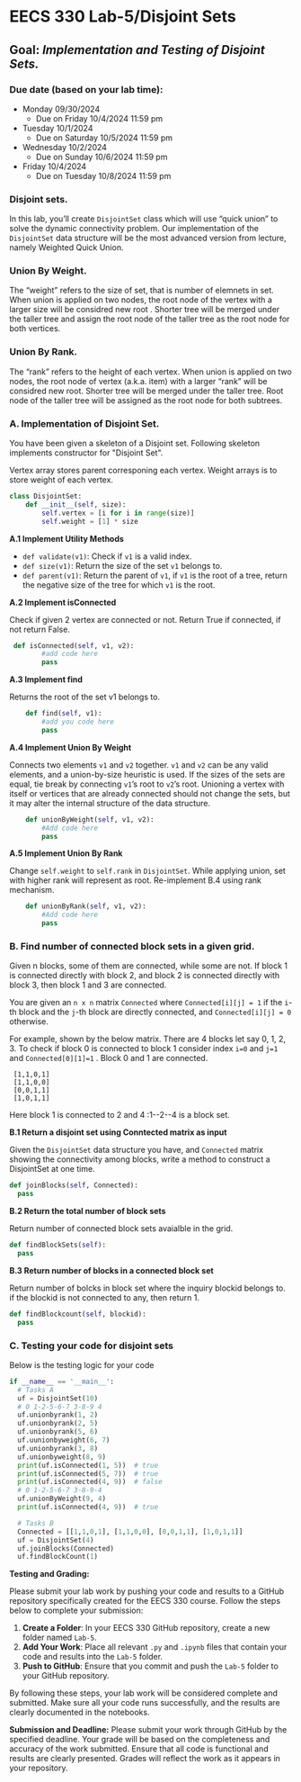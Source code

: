 
# EECS 330 Lab-5/Disjoint Sets


## Goal: _Implementation and Testing of Disjoint Sets._

### Due date (based on your lab time):
- Monday 09/30/2024
  - Due on Friday 10/4/2024 11:59 pm
- Tuesday 10/1/2024
  - Due on Saturday 10/5/2024 11:59 pm
- Wednesday 10/2/2024
  - Due on Sunday 10/6/2024 11:59 pm
- Friday 10/4/2024
  - Due on Tuesday 10/8/2024 11:59 pm

### Disjoint sets.

In this lab, you’ll create `DisjointSet` class which will use “quick union” to solve the dynamic connectivity problem. Our implementation of the `DisjointSet` data structure will be the most advanced version from lecture, namely Weighted Quick Union.

### Union By Weight.
The “weight” refers to the size of set, that is number of elemnets in set. When union is applied on two nodes, the root node of the vertex with a larger size will be considred new root . Shorter tree will be merged under the taller tree and assign the root node of the taller tree as the root node for both vertices.

### Union By Rank.
The “rank” refers to the height of each vertex. When union is applied on two nodes, the root node of vertex (a.k.a. item) with a larger “rank” will be considred new root. Shorter tree will be merged under the taller tree. Root node of the taller tree will be assigned as the root node for both subtrees.

<!--- 
### Path Compression
After finding the root node, the parent node of all traversed elements updated to their root node. This optimizes search speed for the root node of the same element again, which only needs to traverse twice to find the root node of a vertex.
--->

### A. Implementation of Disjoint Set.
You have been given a skeleton of a Disjoint set. Following skeleton implements constructor for  "Disjoint Set".

Vertex array stores parent corresponing each vertex. Weight arrays is to store weight of each vertex.

<!--- 
Note: In disjoint sets 0-th index of array is ignored. vertex 1 corresponds 1st index of array/list. 
--->


```Python
class DisjointSet:
    def __init__(self, size):
        self.vertex = [i for i in range(size)]
        self.weight = [1] * size
```
**A.1 Implement Utility Methods**

* `def validate(v1)`: Check if `v1` is a valid index.
* `def size(v1)`: Return the size of the set `v1` belongs to.
* `def parent(v1)`: Return the parent of `v1`, if `v1` is  the root of a tree, return the negative size of the tree for which `v1` is the root.

**A.2 Implement isConnected**

Check if given 2 vertex are connected or not. Return True if connected, if not return False.
```Python
 def isConnected(self, v1, v2):
        #add code here
        pass
```

**A.3 Implement find**

 Returns the root of the set v1 belongs to.
```Python
    def find(self, v1):
        #add you code here
        pass
```

**A.4 Implement Union By Weight**

Connects two elements `v1` and `v2` together. `v1` and `v2` can be any valid elements, and a union-by-size heuristic is used. If the sizes of the sets are equal, tie break by connecting `v1`’s root to `v2`’s root. Unioning a vertex with itself or vertices that are already connected should not change the sets, but it may alter the internal structure of the data structure.


```Python
    def unionByWeight(self, v1, v2):
        #Add code here
        pass
```


**A.5 Implement Union By Rank**

Change `self.weight` to `self.rank` in `DisjointSet`. While applying union, set with higher rank will represent as root. Re-implement B.4 using rank mechanism.

```Python
    def unionByRank(self, v1, v2):
        #Add code here
        pass
```

### B. Find number of connected block sets in a given grid.

Given n blocks, some of them are connected, while some are not. If block 1 is connected directly with block 2, and block 2 is connected directly with block 3, then block 1 and 3 are connected.

You are given an `n x n` matrix `Connected` where `Connected[i][j] = 1` if the `i`-th block and the `j`-th block are directly connected, and `Connected[i][j] = 0` otherwise.

For example, shown by the below matrix. There are 4 blocks let say 0, 1, 2, 3. To check if block 0 is connected to block 1 consider index `i=0` and `j=1` and `Connected[0][1]=1` . Block 0 and 1 are connected. 

```
 [1,1,0,1]
 [1,1,0,0]
 [0,0,1,1]
 [1,0,1,1]
```

Here block 1 is connected to 2 and 4 :1--2--4 is a block set.

**B.1 Return a disjoint set using Conntected matrix as input**

Given the `DisjointSet` data structure you have, and `Connected` matrix showing the connectivity among blocks, write a method to construct a DisjointSet at one time.
```Python
def joinBlocks(self, Connected):
  pass
```

**B.2 Return the total number of block sets**

Return number of connected block sets avaialble in the grid.

```Python
def findBlockSets(self):
  pass
```
**B.3 Return number of blocks in a connected block set**

Return number of bolcks in block set where the inquiry blockid belongs to. if the blockid is not connected to any, then return 1.

```Python
def findBlockcount(self, blockid):
  pass

```

### C. Testing your code for disjoint sets
Below is the testing logic for your code
```Python
if __name__ == '__main__':
  # Tasks A
  uf = DisjointSet(10)
  # 0 1-2-5-6-7 3-8-9 4
  uf.unionbyrank(1, 2)
  uf.unionbyrank(2, 5)
  uf.unionbyrank(5, 6)
  uf.uunionbyweight(6, 7)
  uf.unionbyrank(3, 8)
  uf.unionbyweight(8, 9)
  print(uf.isConnected(1, 5))  # true
  print(uf.isConnected(5, 7))  # true
  print(uf.isConnected(4, 9))  # false
  # 0 1-2-5-6-7 3-8-9-4
  uf.unionByWeight(9, 4)
  print(uf.isConnected(4, 9))  # true

  # Tasks B
  Connected = [[1,1,0,1], [1,1,0,0], [0,0,1,1], [1,0,1,1]]
  uf = DisjointSet(4)
  uf.joinBlocks(Connected)
  uf.findBlockCount(1)
```
**Testing and Grading:** 

Please submit your lab work by pushing your code and results to a GitHub repository specifically created for the EECS 330 course. Follow the steps below to complete your submission:

1. **Create a Folder**: In your EECS 330 GitHub repository, create a new folder named `Lab-5`.
2. **Add Your Work**: Place all relevant `.py` and `.ipynb` files that contain your code and results into the `Lab-5` folder.
3. **Push to GitHub**: Ensure that you commit and push the `Lab-5` folder to your GitHub repository.

By following these steps, your lab work will be considered complete and submitted. Make sure all your code runs successfully, and the results are clearly documented in the notebooks.

**Submission and Deadline:** Please submit your work through GitHub by the specified deadline. Your grade will be based on the completeness and accuracy of the work submitted. Ensure that all code is functional and results are clearly presented. Grades will reflect the work as it appears in your repository.